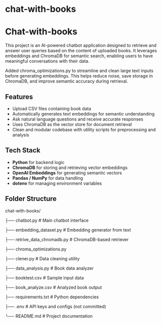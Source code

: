 # chat-with-books

# Chat-with-books

This project is an AI-powered chatbot application designed to retrieve and answer user queries based on the content of uploaded books. It leverages embeddings and ChromaDB for semantic search, enabling users to have meaningful conversations with their data.

Added chroma_optimizations.py to streamline and clean large text inputs before generating embeddings. This helps reduce noise, save storage in ChromaDB, and improve semantic accuracy during retrieval.

## Features

- Upload CSV files containing book data
- Automatically generates text embeddings for semantic understanding
- Ask natural language questions and receive accurate responses
- Uses ChromaDB as the vector store for document retrieval
- Clean and modular codebase with utility scripts for preprocessing and analysis

## Tech Stack

- **Python** for backend logic
- **ChromaDB** for storing and retrieving vector embeddings
- **OpenAI Embeddings** for generating semantic vectors
- **Pandas / NumPy** for data handling
- **dotenv** for managing environment variables
  
## Folder Structure
chat-with-books/

├── chatbot.py # Main chatbot interface

├── embedding_dataset.py # Embedding generator from text

├── retrive_data_chromadb.py # ChromaDB-based retriever

├── chroma_optimizations.py

├── clener.py # Data cleaning utility

├── data_analysis.py # Book data analyzer

├── booktest.csv # Sample input data

├── book_analyze.csv # Analyzed book output

├── requirements.txt # Python dependencies

├── .env # API keys and configs (not committed)

└── README.md # Project documentation



